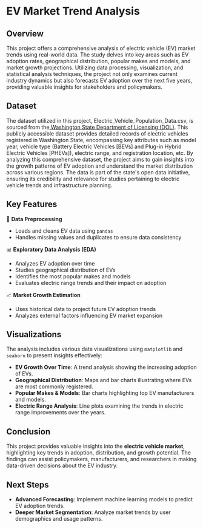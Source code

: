 # EV Market Trend Analysis

## Overview
This project offers a comprehensive analysis of electric vehicle (EV) market trends using real-world data. The study delves into key areas such as EV adoption rates, geographical distribution, popular makes and models, and market growth projections. Utilizing data processing, visualization, and statistical analysis techniques, the project not only examines current industry dynamics but also forecasts EV adoption over the next five years, providing valuable insights for stakeholders and policymakers.

## Dataset
The dataset utilized in this project, Electric_Vehicle_Population_Data.csv, is sourced from the[ Washington State Department of Licensing (DOL)](https://data.wa.gov/Transportation/Electric-Vehicle-Population-Data/f6w7-q2d2). This publicly accessible dataset provides detailed records of electric vehicles registered in Washington State, encompassing key attributes such as model year, vehicle type (Battery Electric Vehicles [BEVs] and Plug-in Hybrid Electric Vehicles [PHEVs]), electric range, and registration location, etc. By analyzing this comprehensive dataset, the project aims to gain insights into the growth patterns of EV adoption and understand the market distribution across various regions. The data is part of the state's open data initiative, ensuring its credibility and relevance for studies pertaining to electric vehicle trends and infrastructure planning.

## Key Features

📌 **Data Preprocessing**

- Loads and cleans EV data using `pandas`
- Handles missing values and duplicates to ensure data consistency

📊 **Exploratory Data Analysis (EDA)**

- Analyzes EV adoption over time
- Studies geographical distribution of EVs
- Identifies the most popular makes and models
- Evaluates electric range trends and their impact on adoption

📈 **Market Growth Estimation**

- Uses historical data to project future EV adoption trends
- Analyzes external factors influencing EV market expansion

## Visualizations

The analysis includes various data visualizations using `matplotlib` and `seaborn` to present insights effectively:

- **EV Growth Over Time**: A trend analysis showing the increasing adoption of EVs.
- **Geographical Distribution**: Maps and bar charts illustrating where EVs are most commonly registered.
- **Popular Makes & Models**: Bar charts highlighting top EV manufacturers and models.
- **Electric Range Analysis**: Line plots examining the trends in electric range improvements over the years.

## Conclusion

This project provides valuable insights into the **electric vehicle market**, highlighting key trends in adoption, distribution, and growth potential. The findings can assist policymakers, manufacturers, and researchers in making data-driven decisions about the EV industry.

## Next Steps

- **Advanced Forecasting**: Implement machine learning models to predict EV adoption trends.
- **Deeper Market Segmentation**: Analyze market trends by user demographics and usage patterns.


